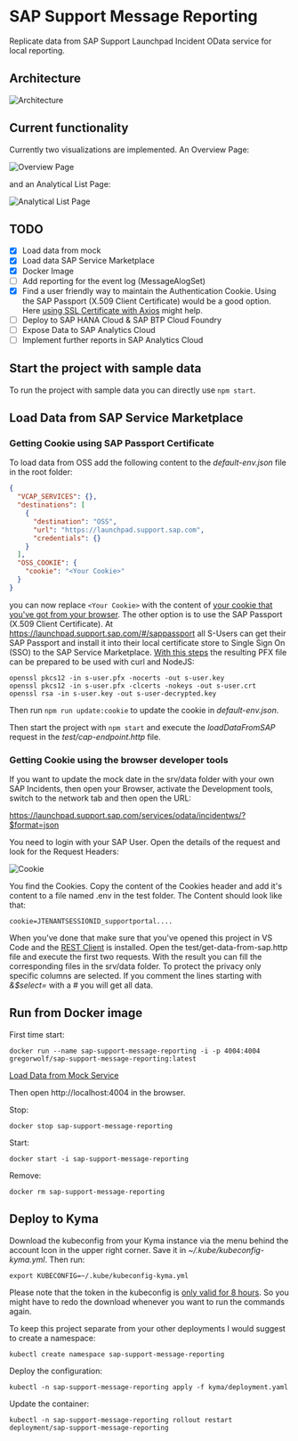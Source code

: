 # SAP Support Message Reporting

Replicate data from SAP Support Launchpad Incident OData service for local reporting.

## Architecture

![Architecture](assets/Architecture.png)

## Current functionality

Currently two visualizations are implemented. An Overview Page:

![Overview Page](assets/OVP.png)

and an Analytical List Page:

![Analytical List Page](assets/ALP.png)

## TODO

- [x] Load data from mock
- [x] Load data SAP Service Marketplace
- [x] Docker Image
- [ ] Add reporting for the event log (MessageAlogSet)
- [x] Find a user friendly way to maintain the Authentication Cookie. Using the SAP Passport (X.509 Client Certificate) would be a good option. Here [using SSL Certificate with Axios](https://stackoverflow.com/questions/51363855/how-to-configure-axios-to-use-ssl-certificate) might help.
- [ ] Deploy to SAP HANA Cloud & SAP BTP Cloud Foundry
- [ ] Expose Data to SAP Analytics Cloud
- [ ] Implement further reports in SAP Analytics Cloud

## Start the project with sample data

To run the project with sample data you can directly use `npm start`.

## Load Data from SAP Service Marketplace

### Getting Cookie using SAP Passport Certificate

To load data from OSS add the following content to the _default-env.json_ file in the root folder:

```JSON
{
  "VCAP_SERVICES": {},
  "destinations": [
    {
      "destination": "OSS",
      "url": "https://launchpad.support.sap.com",
      "credentials": {}
    }
  ],
  "OSS_COOKIE": {
    "cookie": "<Your Cookie>"
  }
}
```

you can now replace `<Your Cookie>` with the content of [your cookie that you've got from your browser](#update-mock-data-with-your-own-incidents). The other option is to use the SAP Passport (X.509 Client Certificate). At https://launchpad.support.sap.com/#/sappassport all S-Users can get their SAP Passport and install it into their local certificate store to Single Sign On (SSO) to the SAP Service Marketplace. [With this steps](https://www.ibm.com/support/knowledgecenter/SSVP8U_9.7.0/com.ibm.drlive.doc/topics/r_extratsslcert.html) the resulting PFX file can be prepared to be used with curl and NodeJS:

```
openssl pkcs12 -in s-user.pfx -nocerts -out s-user.key
openssl pkcs12 -in s-user.pfx -clcerts -nokeys -out s-user.crt
openssl rsa -in s-user.key -out s-user-decrypted.key
```

Then run `npm run update:cookie` to update the cookie in _default-env.json_.

Then start the project with `npm start` and execute the _loadDataFromSAP_ request in the _test/cap-endpoint.http_ file.

### Getting Cookie using the browser developer tools

If you want to update the mock date in the srv/data folder with your own SAP Incidents, then open your Browser, activate the Development tools, switch to the network tab and then open the URL:

https://launchpad.support.sap.com/services/odata/incidentws/?$format=json

You need to login with your SAP User. Open the details of the request and look for the Request Headers:

![Cookie](assets/cookies.png)

You find the Cookies. Copy the content of the Cookies header and add it's content to a file named .env in the test folder. The Content should look like that:

```
cookie=JTENANTSESSIONID_supportportal....
```

When you've done that make sure that you've opened this project in VS Code and the [REST Client](https://marketplace.visualstudio.com/items?itemName=humao.rest-client) is installed. Open the test/get-data-from-sap.http file and execute the first two requests. With the result you can fill the corresponding files in the srv/data folder. To protect the privacy only specific columns are selected. If you comment the lines starting with _&$select=_ with a # you will get all data.

## Run from Docker image

First time start:

`docker run --name sap-support-message-reporting -i -p 4004:4004 gregorwolf/sap-support-message-reporting:latest`

[Load Data from Mock Service](#load-data-from-mock-service)

Then open http://localhost:4004 in the browser.

Stop:

`docker stop sap-support-message-reporting`

Start:

`docker start -i sap-support-message-reporting`

Remove:

`docker rm sap-support-message-reporting`

## Deploy to Kyma

Download the kubeconfig from your Kyma instance via the menu behind the account Icon in the upper right corner. Save it in _~/.kube/kubeconfig-kyma.yml_. Then run:

`export KUBECONFIG=~/.kube/kubeconfig-kyma.yml`

Please note that the token in the kubeconfig is [only valid for 8 hours](https://kyma-project.io/docs/components/security#details-iam-kubeconfig-service). So you might have to redo the download whenever you want to run the commands again.

To keep this project separate from your other deployments I would suggest to create a namespace:

`kubectl create namespace sap-support-message-reporting`

Deploy the configuration:

`kubectl -n sap-support-message-reporting apply -f kyma/deployment.yaml`

Update the container:

`kubectl -n sap-support-message-reporting rollout restart deployment/sap-support-message-reporting`
